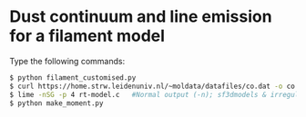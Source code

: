 # Dust continuum and line emission for a filament model

Type the following commands:

```bash
$ python filament_customised.py
$ curl https://home.strw.leidenuniv.nl/~moldata/datafiles/co.dat -o co.dat
$ lime -nSG -p 4 rt-model.c   #Normal output (-n); sf3dmodels & irregular grid (-SG) and 4 threads (-p 4)
$ python make_moment.py
```
